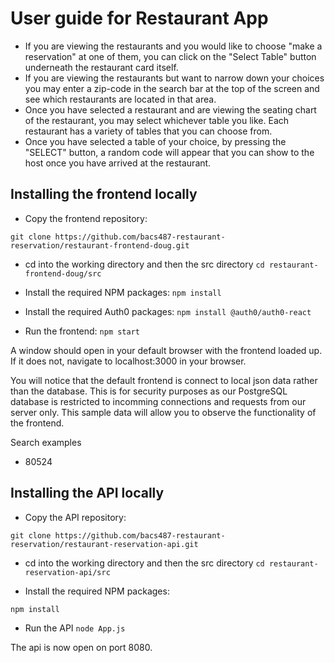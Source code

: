 # User guide for Restaurant App
- If you are viewing the restaurants and you would like to choose "make a reservation" at one of them, you can click on the "Select Table" button underneath the restaurant card itself.
- If you are viewing the restaurants but want to narrow down your choices you may enter a zip-code in the search bar at the top of the screen and see which restaurants are located in that area.
- Once you have selected a restaurant and are viewing the seating chart of the restaurant, you may select whichever table you like. Each restaurant has a variety of tables that you can choose from. 
- Once you have selected a table of your choice, by pressing the "SELECT" button, a random code will appear that you can show to the host once you have arrived at the restaurant. 

## Installing the frontend locally

- Copy the frontend repository:
```
git clone https://github.com/bacs487-restaurant-reservation/restaurant-frontend-doug.git
```

- cd into the working directory and then the src directory
```cd restaurant-frontend-doug/src```

- Install the required NPM packages:
``` npm install ```

- Install the required Auth0 packages:
``` npm install @auth0/auth0-react  ```

- Run the frontend:
``` npm start ```

A window should open in your default browser with the frontend loaded up. If it does not, navigate to localhost:3000 in your browser.

You will  notice that the default frontend is connect to local json data rather than the database. This is for security purposes as our PostgreSQL database is restricted to incomming connections and requests from our server only. This sample data will allow you to observe the functionality of the frontend.

Search examples
- 80524

## Installing the API locally
- Copy the API repository:
```
git clone https://github.com/bacs487-restaurant-reservation/restaurant-reservation-api.git
```

- cd into the working directory and then the src directory
``` cd restaurant-reservation-api/src ```

- Install the required NPM packages:

``` npm install ```

- Run the API
``` node App.js ```

The api is now open on port 8080.
